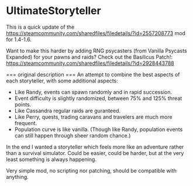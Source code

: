 # UltimateStoryteller
This is a quick update of the https://steamcommunity.com/sharedfiles/filedetails/?id=2557208773 mod for 1.4-1.6.

Want to make this harder by adding RNG psycasters (from Vanilla Psycasts Expanded) for your pawns and raids? Check out the Basilicus Patch!: https://steamcommunity.com/sharedfiles/filedetails/?id=2928443788

=== original description ===
An attempt to combine the best aspects of each storyteller, with some additional aspects:

- Like Randy, events can spawn randomly and in rapid succession.
- Event difficulty is slightly randomized, between 75% and 125% threat points.
- Like Cassandra regular raids are guranteed.
- Like Perry, quests, trading caravans and travelers are much more frequent.
- Population curve is like vanilla. (Though like Randy, population events can still happen through sheer random chance.)

In the end I wanted a storyteller which feels more like an adventure rather than a survival simulator. Could be easier, could be harder, but at the very least something is always happening.

Very simple mod, no scripting nor patching, should be compatible with anything.
